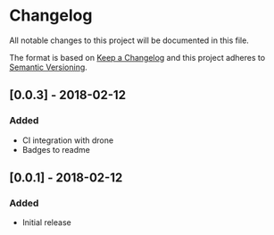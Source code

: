 # Changelog

All notable changes to this project will be documented in this file.

The format is based on [Keep a Changelog](http://keepachangelog.com/en/1.0.0/)
and this project adheres to [Semantic Versioning](http://semver.org/spec/v2.0.0.html).

## [0.0.3] - 2018-02-12
### Added
- CI integration with drone
- Badges to readme

## [0.0.1] - 2018-02-12
### Added
- Initial release
